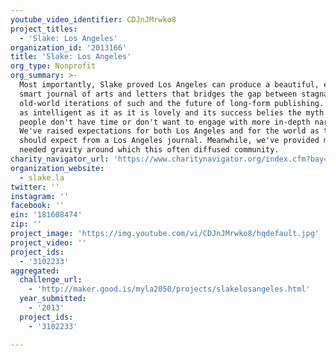 ```yaml
---
youtube_video_identifier: CDJnJMrwko8
project_titles:
  - 'Slake: Los Angeles'
organization_id: '2013166'
title: 'Slake: Los Angeles'
org_type: Nonprofit
org_summary: >-
  Most importantly, Slake proved Los Angeles can produce a beautiful, exciting,
  smart journal of arts and letters that bridges the gap between stagnant
  old-world iterations of such and the future of long-form publishing. Slake is
  as intelligent as it as it is lovely and its success belies the myth that
  people don't have time or don't want to engage with more in-depth narrative.
  We've raised expectations for both Los Angeles and for the world as to what we
  should expect from a Los Angeles journal. Meanwhile, we've provided much
  needed gravity around which this often diffused community.
charity_navigator_url: 'https://www.charitynavigator.org/index.cfm?bay=search.profile&ein=181608474'
organization_website:
  - slake.la
twitter: ''
instagram: ''
facebook: ''
ein: '181608474'
zip: ''
project_image: 'https://img.youtube.com/vi/CDJnJMrwko8/hqdefault.jpg'
project_video: ''
project_ids:
  - '3102233'
aggregated:
  challenge_url:
    - 'http://maker.good.is/myla2050/projects/slakelosangeles.html'
  year_submitted:
    - '2013'
  project_ids:
    - '3102233'

---
```

